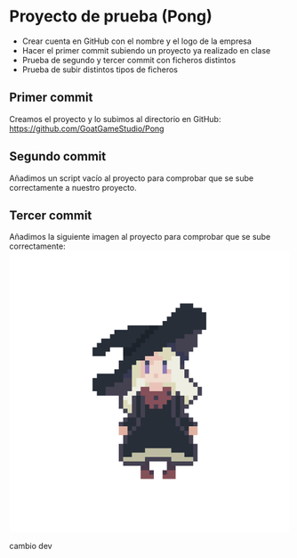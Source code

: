 # Proyecto de prueba (Pong)

- Crear cuenta en GitHub con el nombre y el logo de la empresa
- Hacer el primer commit subiendo un proyecto ya realizado en clase
- Prueba de segundo y tercer commit con ficheros distintos
- Prueba de subir distintos tipos de ficheros

## Primer commit

Creamos el proyecto y lo subimos al directorio en GitHub: https://github.com/GoatGameStudio/Pong

## Segundo commit
Añadimos un script vacío al proyecto para comprobar que se sube correctamente a nuestro proyecto.

## Tercer commit
Añadimos la siguiente imagen al proyecto para comprobar que se sube correctamente:
![](https://github.com/GoatGameStudio/Pong/blob/main/Assets/img/Prueba.png?raw=true)

cambio dev